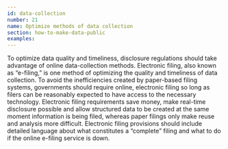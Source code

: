```yaml
---
id: data-collection
number: 21
name: Optimize methods of data collection
section: how-to-make-data-public
examples: 
---
```


<p>To optimize data quality and timeliness, disclosure regulations should take advantage of online data-collection methods. Electronic filing, also known as “e-filing,” is one method of optimizing the quality and timeliness of data collection. To avoid the inefficiencies created by paper-based filing systems, governments should require online, electronic filing so long as filers can be reasonably expected to have access to the necessary technology. Electronic filing requirements save money, make real-time disclosure possible and allow structured data to be created at the same moment information is being filed, whereas paper filings only make reuse and analysis more difficult. Electronic filing provisions should include detailed language about what constitutes a “complete” filing and what to do if the online e-filing service is down.</p>